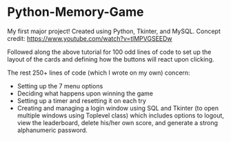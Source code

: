 # Python-Memory-Game
My first major project! Created using Python, Tkinter, and MySQL.
Concept credit: https://www.youtube.com/watch?v=tlMPVGSEEDw

Followed along the above tutorial for 100 odd lines of code to set up the layout of the cards and defining how the buttons will react upon clicking.

The rest 250+ lines of code (which I wrote on my own) concern:
- Setting up the 7 menu options
- Deciding what happens upon winning the game
- Setting up a timer and resetting it on each try
- Creating and managing a login window using SQL and Tkinter (to open multiple windows using Toplevel class) which includes options to logout, view the leaderboard, delete his/her own score, and generate a strong alphanumeric password.

